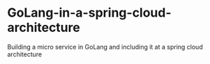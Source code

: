 # GoLang-in-a-spring-cloud-architecture
Building a micro service in GoLang and including it at a spring cloud architecture
